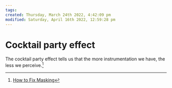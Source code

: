```yaml
---
tags: 
created: Thursday, March 24th 2022, 4:42:09 pm
modified: Saturday, April 16th 2022, 12:59:28 pm
---
```


# Cocktail party effect
The cocktail party effect tells us that the more instrumentation we have, the less we perceive.[^1]

[^1]: [How to Fix Masking](https://www.youtube.com/watch?v=JtyLnE4vm3A)